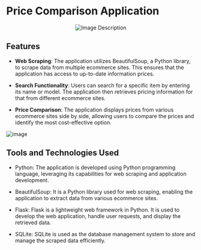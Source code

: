 <h1>Price Comparison Application</h1>

<div style="width: 100%; text-align: center;">
  <img src="https://github.com/Shagun0777/Price-Comparison-Application/assets/85606313/30d2a53e-d04b-4990-be79-bfff525204c7" alt="Image Description" style="max-width: 100%;">
</div>


## Features

- **Web Scraping**: The application utilizes BeautifulSoup, a Python library, to scrape data from multiple ecommerce sites. This ensures that the application has access to up-to-date information prices.

- **Search Functionality**: Users can search for a specific item by entering its name or model. The application then retrieves pricing information for that from different ecommerce sites.

- **Price Comparison**: The application displays prices from various ecommerce sites side by side, allowing users to compare the prices and identify the most cost-effective option.

 ![image](https://github.com/Shagun0777/Price-Comparison-Application/assets/85606313/6486c8d9-32a1-4ae6-abc2-3d534beae9fd)


## Tools and Technologies Used

- Python: The application is developed using Python programming language, leveraging its capabilities for web scraping and application development.

- BeautifulSoup: It is a Python library used for web scraping, enabling the application to extract data from various ecommerce sites.

- Flask: Flask is a lightweight web framework in Python. It is used to develop the web application, handle user requests, and display the retrieved data.

- SQLite: SQLite is used as the database management system to store and manage the scraped data efficiently.



